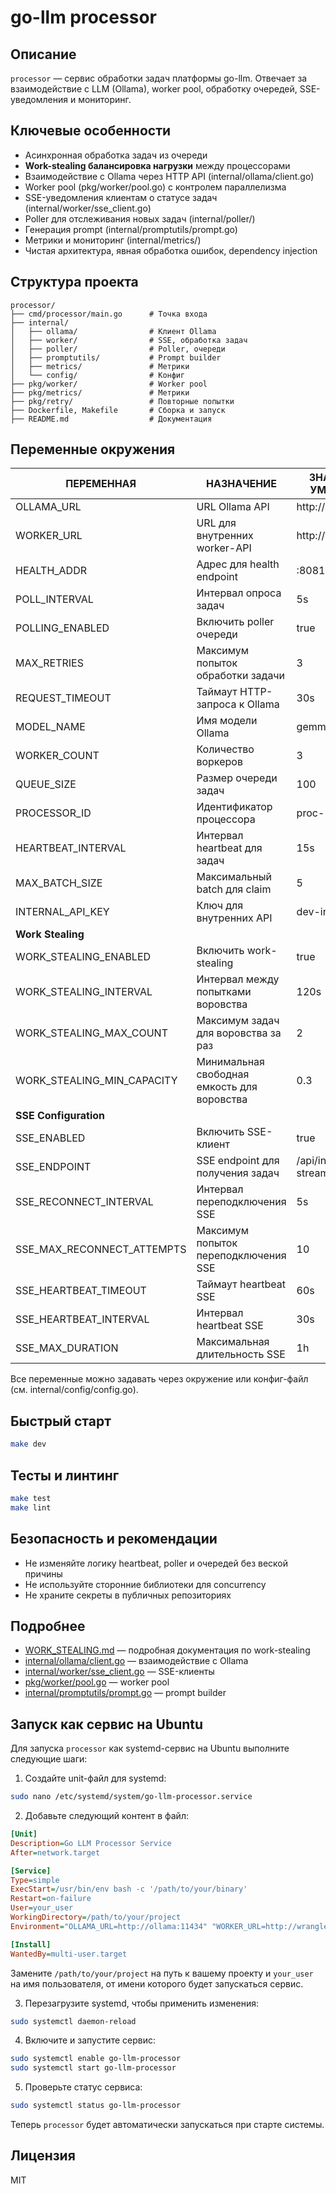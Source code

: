 # go-llm processor

## Описание
`processor` — сервис обработки задач платформы go-llm. Отвечает за взаимодействие с LLM (Ollama), worker pool, обработку очередей, SSE-уведомления и мониторинг.

## Ключевые особенности
- Асинхронная обработка задач из очереди
- **Work-stealing балансировка нагрузки** между процессорами
- Взаимодействие с Ollama через HTTP API (internal/ollama/client.go)
- Worker pool (pkg/worker/pool.go) с контролем параллелизма
- SSE-уведомления клиентам о статусе задач (internal/worker/sse_client.go)
- Poller для отслеживания новых задач (internal/poller/)
- Генерация prompt (internal/promptutils/prompt.go)
- Метрики и мониторинг (internal/metrics/)
- Чистая архитектура, явная обработка ошибок, dependency injection

## Структура проекта
```
processor/
├── cmd/processor/main.go      # Точка входа
├── internal/
│   ├── ollama/                # Клиент Ollama
│   ├── worker/                # SSE, обработка задач
│   ├── poller/                # Poller, очереди
│   ├── promptutils/           # Prompt builder
│   ├── metrics/               # Метрики
│   └── config/                # Конфиг
├── pkg/worker/                # Worker pool
├── pkg/metrics/               # Метрики
├── pkg/retry/                 # Повторные попытки
├── Dockerfile, Makefile       # Сборка и запуск
├── README.md                  # Документация
```

## Переменные окружения

| ПЕРЕМЕННАЯ                | НАЗНАЧЕНИЕ                                 | ЗНАЧЕНИЕ ПО УМОЛЧАНИЮ         |
|---------------------------|--------------------------------------------|-------------------------------|
| OLLAMA_URL                | URL Ollama API                             | http://ollama:11434           |
| WORKER_URL                | URL для внутренних worker-API               | http://wrangler:8080          |
| HEALTH_ADDR               | Адрес для health endpoint                   | :8081                        |
| POLL_INTERVAL             | Интервал опроса задач         | 5s                            |
| POLLING_ENABLED           | Включить poller очереди                     | true                          |
| MAX_RETRIES               | Максимум попыток обработки задачи           | 3                             |
| REQUEST_TIMEOUT           | Таймаут HTTP-запроса к Ollama | 30s                           |
| MODEL_NAME                | Имя модели Ollama                           | gemma2:1b                     |
| WORKER_COUNT              | Количество воркеров                         | 3                             |
| QUEUE_SIZE                | Размер очереди задач                        | 100                           |
| PROCESSOR_ID              | Идентификатор процессора                    | proc-<random>                 |
| HEARTBEAT_INTERVAL        | Интервал heartbeat для задач  | 15s                           |
| MAX_BATCH_SIZE            | Максимальный batch для claim                | 5                             |
| INTERNAL_API_KEY          | Ключ для внутренних API                     | dev-internal-key              |
| **Work Stealing**         |                                            |                               |
| WORK_STEALING_ENABLED     | Включить work-stealing                      | true                          |
| WORK_STEALING_INTERVAL    | Интервал между попытками воровства          | 120s                          |
| WORK_STEALING_MAX_COUNT   | Максимум задач для воровства за раз         | 2                             |
| WORK_STEALING_MIN_CAPACITY| Минимальная свободная емкость для воровства | 0.3                           |
| **SSE Configuration**     |                                            |                               |
| SSE_ENABLED               | Включить SSE-клиент                         | true                          |
| SSE_ENDPOINT              | SSE endpoint для получения задач            | /api/internal/task-stream     |
| SSE_RECONNECT_INTERVAL    | Интервал переподключения SSE                | 5s                            |
| SSE_MAX_RECONNECT_ATTEMPTS| Максимум попыток переподключения SSE        | 10                            |
| SSE_HEARTBEAT_TIMEOUT     | Таймаут heartbeat SSE         | 60s                           |
| SSE_HEARTBEAT_INTERVAL    | Интервал heartbeat SSE        | 30s                           |
| SSE_MAX_DURATION          | Максимальная длительность SSE | 1h                            |

Все переменные можно задавать через окружение или конфиг-файл (см. internal/config/config.go).

## Быстрый старт
```bash
make dev
```

## Тесты и линтинг
```bash
make test
make lint
```

## Безопасность и рекомендации
- Не изменяйте логику heartbeat, poller и очередей без веской причины
- Не используйте сторонние библиотеки для concurrency
- Не храните секреты в публичных репозиториях

## Подробнее
- [WORK_STEALING.md](./WORK_STEALING.md) — подробная документация по work-stealing
- [internal/ollama/client.go](./internal/ollama/client.go) — взаимодействие с Ollama
- [internal/worker/sse_client.go](./internal/worker/sse_client.go) — SSE-клиенты
- [pkg/worker/pool.go](./pkg/worker/pool.go) — worker pool
- [internal/promptutils/prompt.go](./internal/promptutils/prompt.go) — prompt builder

## Запуск как сервис на Ubuntu

Для запуска `processor` как systemd-сервис на Ubuntu выполните следующие шаги:

1. Создайте unit-файл для systemd:

```bash
sudo nano /etc/systemd/system/go-llm-processor.service
```

2. Добавьте следующий контент в файл:

```ini
[Unit]
Description=Go LLM Processor Service
After=network.target

[Service]
Type=simple
ExecStart=/usr/bin/env bash -c '/path/to/your/binary'
Restart=on-failure
User=your_user
WorkingDirectory=/path/to/your/project
Environment="OLLAMA_URL=http://ollama:11434" "WORKER_URL=http://wrangler:8080"

[Install]
WantedBy=multi-user.target
```

Замените `/path/to/your/project` на путь к вашему проекту и `your_user` на имя пользователя, от имени которого будет запускаться сервис.

3. Перезагрузите systemd, чтобы применить изменения:

```bash
sudo systemctl daemon-reload
```

4. Включите и запустите сервис:

```bash
sudo systemctl enable go-llm-processor
sudo systemctl start go-llm-processor
```

5. Проверьте статус сервиса:

```bash
sudo systemctl status go-llm-processor
```

Теперь `processor` будет автоматически запускаться при старте системы.

## Лицензия
MIT